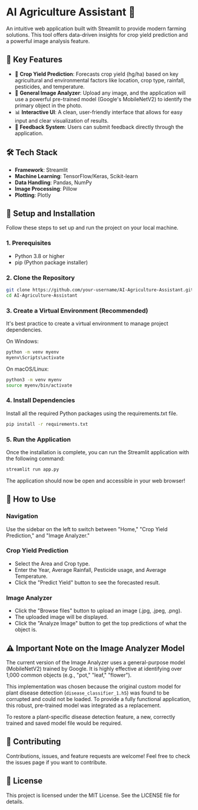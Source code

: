 # AI Agriculture Assistant 🌱
An intuitive web application built with Streamlit to provide modern farming solutions. This tool offers data-driven insights for crop yield prediction and a powerful image analysis feature.

## 🌟 Key Features
- 🌾 **Crop Yield Prediction**: Forecasts crop yield (hg/ha) based on key agricultural and environmental factors like location, crop type, rainfall, pesticides, and temperature.
- 🌿 **General Image Analyzer**: Upload any image, and the application will use a powerful pre-trained model (Google's MobileNetV2) to identify the primary object in the photo.
- 📊 **Interactive UI**: A clean, user-friendly interface that allows for easy input and clear visualization of results.
- 📝 **Feedback System**: Users can submit feedback directly through the application.

## 🛠️ Tech Stack
- **Framework**: Streamlit
- **Machine Learning**: TensorFlow/Keras, Scikit-learn
- **Data Handling**: Pandas, NumPy
- **Image Processing**: Pillow
- **Plotting**: Plotly

## 🚀 Setup and Installation
Follow these steps to set up and run the project on your local machine.

### 1. Prerequisites
- Python 3.8 or higher
- pip (Python package installer)

### 2. Clone the Repository
```bash
git clone https://github.com/your-username/AI-Agriculture-Assistant.git
cd AI-Agriculture-Assistant
```

### 3. Create a Virtual Environment (Recommended)
It's best practice to create a virtual environment to manage project dependencies.

On Windows:
```bash
python -m venv myenv
myenv\Scripts\activate
```

On macOS/Linux:
```bash
python3 -m venv myenv
source myenv/bin/activate
```

### 4. Install Dependencies
Install all the required Python packages using the requirements.txt file.
```bash
pip install -r requirements.txt
```

### 5. Run the Application
Once the installation is complete, you can run the Streamlit application with the following command:
```bash
streamlit run app.py
```
The application should now be open and accessible in your web browser!

## 📖 How to Use
### Navigation
Use the sidebar on the left to switch between "Home," "Crop Yield Prediction," and "Image Analyzer."

### Crop Yield Prediction
- Select the Area and Crop type.
- Enter the Year, Average Rainfall, Pesticide usage, and Average Temperature.
- Click the "Predict Yield" button to see the forecasted result.

### Image Analyzer
- Click the "Browse files" button to upload an image (.jpg, .jpeg, .png).
- The uploaded image will be displayed.
- Click the "Analyze Image" button to get the top predictions of what the object is.

## ⚠️ Important Note on the Image Analyzer Model
The current version of the Image Analyzer uses a general-purpose model (MobileNetV2) trained by Google. It is highly effective at identifying over 1,000 common objects (e.g., "pot," "leaf," "flower").

This implementation was chosen because the original custom model for plant disease detection (`disease_classifier_1.h5`) was found to be corrupted and could not be loaded. To provide a fully functional application, this robust, pre-trained model was integrated as a replacement.

To restore a plant-specific disease detection feature, a new, correctly trained and saved model file would be required.

## 🤝 Contributing
Contributions, issues, and feature requests are welcome! Feel free to check the issues page if you want to contribute.

## 📄 License
This project is licensed under the MIT License. See the LICENSE file for details.
